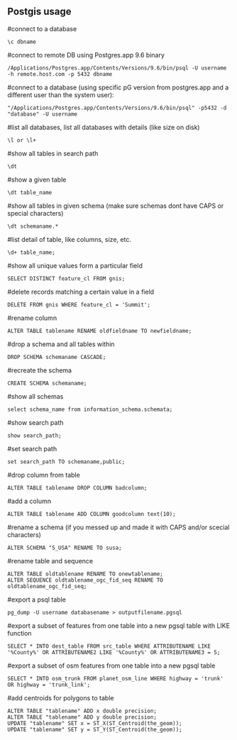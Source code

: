 ## Postgis usage

#connect to a database

    \c dbname

#connect to remote DB using Postgres.app 9.6 binary

    /Applications/Postgres.app/Contents/Versions/9.6/bin/psql -U username -h remote.host.com -p 5432 dbname

#connect to a database (using specific pG version from postgres.app and a different user than the system user):

    "/Applications/Postgres.app/Contents/Versions/9.6/bin/psql" -p5432 -d "database" -U username

#list all databases, list all databases with details (like size on disk)

    \l or \l+

#show all tables in search path

    \dt

#show a given table

    \dt table_name 

#show all tables in given schema (make sure schemas dont have CAPS or special characters)

    \dt schemaname.* 

#list detail of table, like columns, size, etc.

    \d+ table_name; 

#show all unique values form a particular field

    SELECT DISTINCT feature_cl FROM gnis;

#delete records matching a certain value in a field

    DELETE FROM gnis WHERE feature_cl = 'Summit';

#rename column

    ALTER TABLE tablename RENAME oldfieldname TO newfieldname;

#drop a schema and all tables within

    DROP SCHEMA schemaname CASCADE;

#recreate the schema

    CREATE SCHEMA schemaname;

#show all schemas

    select schema_name from information_schema.schemata;

#show search path

    show search_path;

#set search path

    set search_path TO schemaname,public;

#drop column from table

    ALTER TABLE tablename DROP COLUMN badcolumn;

#add a column

    ALTER TABLE tablename ADD COLUMN goodcolumn text(10);

#rename a schema (if you messed up and made it with CAPS and/or scecial characters)

    ALTER SCHEMA "S_USA" RENAME TO susa;

#rename table and sequence

    ALTER TABLE oldtablename RENAME TO onewtablename;
    ALTER SEQUENCE oldtablename_ogc_fid_seq RENAME TO oldtablename_ogc_fid_seq;

#export a psql table

    pg_dump -U username databasename > outputfilename.pgsql

#export a subset of features from one table into a new pgsql table with LIKE function

    SELECT * INTO dest_table FROM src_table WHERE ATTRIBUTENAME LIKE '%County%' OR ATTRIBUTENAME2 LIKE '%County%' OR ATTRIBUTENAME3 = 5;

#export a subset of osm features from one table into a new pgsql table

    SELECT * INTO osm_trunk FROM planet_osm_line WHERE highway = 'trunk' OR highway = 'trunk_link';

#add centroids for polygons to table

    ALTER TABLE "tablename" ADD x double precision;
    ALTER TABLE "tablename" ADD y double precision;
    UPDATE "tablename" SET x = ST_X(ST_Centroid(the_geom));
    UPDATE "tablename" SET y = ST_Y(ST_Centroid(the_geom));